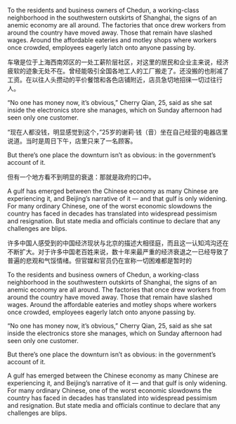 To the residents and business owners of Chedun, a working-class neighborhood in the southwestern outskirts of Shanghai, the signs of an anemic economy are all around. The factories that once drew workers from around the country have moved away. Those that remain have slashed wages. Around the affordable eateries and motley shops where workers once crowded, employees eagerly latch onto anyone passing by.

车墩是位于上海西南郊区的一处工薪阶层社区，对这里的居民和企业主来说，经济疲软的迹象无处不在。曾经能吸引全国各地工人的工厂搬走了。还没搬的也削减了工资。在以往人头攒动的平价餐馆和各色店铺附近，店员急切地招徕一切过往行人。

“No one has money now, it’s obvious,” Cherry Qian, 25, said as she sat inside the electronics store she manages, which on Sunday afternoon had seen only one customer.

“现在人都没钱，明显感觉到这个，”25岁的谢莉·钱（音）坐在自己经营的电器店里说道。当时是周日下午，店里只来了一名顾客。

But there’s one place the downturn isn’t as obvious: in the government’s account of it.

但有一个地方看不到明显的衰退：那就是政府的口中。

A gulf has emerged between the Chinese economy as many Chinese are experiencing it, and Beijing’s narrative of it — and that gulf is only widening. For many ordinary Chinese, one of the worst economic slowdowns the country has faced in decades has translated into widespread pessimism and resignation. But state media and officials continue to declare that any challenges are blips.

许多中国人感受到的中国经济现状与北京的描述大相径庭，而且这一认知鸿沟还在不断扩大。对于许多中国老百姓来说，数十年来最严重的经济衰退之一已经导致了普遍的悲观和气馁情绪。但官媒和官员仍在宣称一切困难都是暂时的

To the residents and business owners of Chedun, a working-class neighborhood in the southwestern outskirts of Shanghai, the signs of an anemic economy are all around. The factories that once drew workers from around the country have moved away. Those that remain have slashed wages. Around the affordable eateries and motley shops where workers once crowded, employees eagerly latch onto anyone passing by.

“No one has money now, it’s obvious,” Cherry Qian, 25, said as she sat inside the electronics store she manages, which on Sunday afternoon had seen only one customer.

But there’s one place the downturn isn’t as obvious: in the government’s account of it.

A gulf has emerged between the Chinese economy as many Chinese are experiencing it, and Beijing’s narrative of it — and that gulf is only widening. For many ordinary Chinese, one of the worst economic slowdowns the country has faced in decades has translated into widespread pessimism and resignation. But state media and officials continue to declare that any challenges are blips.